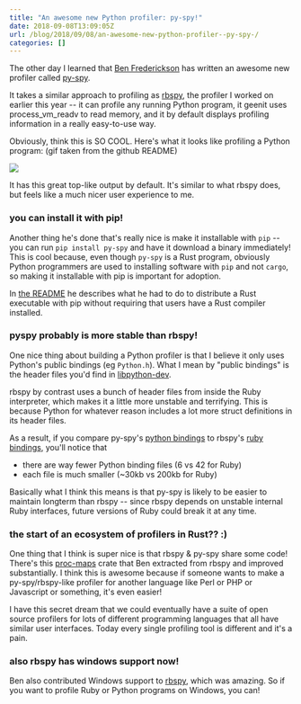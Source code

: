 ```yaml
---
title: "An awesome new Python profiler: py-spy!"
date: 2018-09-08T13:09:05Z
url: /blog/2018/09/08/an-awesome-new-python-profiler--py-spy-/
categories: []
---
```


The other day I learned that [Ben Frederickson](https://twitter.com/benfrederickson) has written an awesome new profiler
called [py-spy](https://github.com/benfred/py-spy).

It takes a similar approach to profiling as [rbspy](https://rbspy.github.io), the profiler I worked
on earlier this year -- it can profile any running Python program, it geenit uses process_vm_readv to read
memory, and it by default displays profiling information in a really easy-to-use way.

Obviously, think this is SO COOL. Here's what it looks like profiling a Python program: (gif taken
from the github README)

<img src="https://raw.githubusercontent.com/benfred/py-spy/8ea64fae73b746a5167798d9dc46e24939d395eb/images/console_viewer.gif">

It has this great top-like output by default. It's similar to what rbspy does, but feels like a much
nicer user experience to me.

### you can install it with pip!

Another thing he's done that's really nice is make it installable with `pip` -- you can run `pip install
py-spy` and have it download a binary immediately! This is cool because, even though `py-spy` is a
Rust program, obviously Python programmers are used to installing software with `pip` and not
`cargo`, so making it installable with pip is important for adoption.

In [the README](https://github.com/benfred/py-spy) he describes what he had to do to distribute a
Rust executable with pip without requiring that users have a Rust compiler installed.


### pyspy probably is more stable than rbspy!

One nice thing about building a Python profiler is that I believe it only uses Python's public
bindings (eg `Python.h`). What I mean by "public bindings" is the header files you'd find in
[libpython-dev](https://packages.ubuntu.com/trusty/amd64/libpython2.7-dev/filelist).

rbspy by contrast uses a bunch of header files from inside the Ruby interpreter, which makes it a
little more unstable and terrifying. This is because Python for whatever reason includes a lot more
struct definitions in its header files.

As a result, if you compare py-spy's [python bindings](https://github.com/benfred/py-spy/tree/master/src/python_bindings) to rbspy's [ruby bindings](https://github.com/rbspy/rbspy/tree/master/ruby-structs/src), you'll notice that

* there are way fewer Python binding files (6 vs 42 for Ruby)
* each file is much smaller (~30kb vs 200kb for Ruby)

Basically what I think this means is that py-spy is likely to be easier to maintain longterm than
rbspy -- since rbspy depends on unstable internal Ruby interfaces, future versions of Ruby could
break it at any time.

### the start of an ecosystem of profilers in Rust?? :)

One thing that I think is super nice is that rbspy & py-spy share some code! There's this
[proc-maps](https://github.com/benfred/proc-maps) crate that Ben extracted from rbspy and improved
substantially. I think this is awesome because if someone wants to make a py-spy/rbspy-like profiler
for another language like Perl or PHP or Javascript or something, it's even easier!

I have this secret dream that we could eventually have a suite of open source profilers for lots of
different programming languages that all have similar user interfaces. Today every single profiling
tool is different and it's a pain.

### also rbspy has windows support now!

Ben also contributed Windows support to [rbspy](https://github.com/rbspy/rbspy), which was amazing.
So if you want to profile Ruby or Python programs on Windows, you can!
